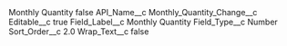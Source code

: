 <?xml version="1.0" encoding="UTF-8"?>
<CustomMetadata xmlns="http://soap.sforce.com/2006/04/metadata" xmlns:xsi="http://www.w3.org/2001/XMLSchema-instance" xmlns:xsd="http://www.w3.org/2001/XMLSchema">
    <label>Monthly Quantity</label>
    <protected>false</protected>
    <values>
        <field>API_Name__c</field>
        <value xsi:type="xsd:string">Monthly_Quantity_Change__c</value>
    </values>
    <values>
        <field>Editable__c</field>
        <value xsi:type="xsd:boolean">true</value>
    </values>
    <values>
        <field>Field_Label__c</field>
        <value xsi:type="xsd:string">Monthly Quantity</value>
    </values>
    <values>
        <field>Field_Type__c</field>
        <value xsi:type="xsd:string">Number</value>
    </values>
    <values>
        <field>Sort_Order__c</field>
        <value xsi:type="xsd:double">2.0</value>
    </values>
    <values>
        <field>Wrap_Text__c</field>
        <value xsi:type="xsd:boolean">false</value>
    </values>
</CustomMetadata>

